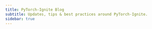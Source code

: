```yaml
---
title: PyTorch-Ignite Blog
subtitle: Updates, tips & best practices around PyTorch-Ignite.
sidebar: true
---
```

